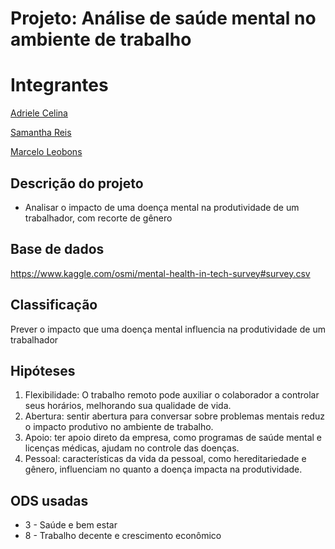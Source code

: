 # Projeto: Análise de saúde mental no ambiente de trabalho


# Integrantes

[Adriele Celina]()

[Samantha Reis]()

[Marcelo Leobons]()


## Descrição do projeto
* Analisar o impacto de uma doença mental na produtividade de um trabalhador, com recorte de gênero

## Base de dados

https://www.kaggle.com/osmi/mental-health-in-tech-survey#survey.csv

## Classificação

Prever o impacto que uma doença mental influencia na produtividade de um trabalhador

## Hipóteses

1. Flexibilidade: O trabalho remoto pode auxiliar o colaborador a controlar seus horários, melhorando sua qualidade de vida.
2. Abertura: sentir abertura para conversar sobre problemas mentais reduz o impacto produtivo no ambiente de trabalho.
3. Apoio: ter apoio direto da empresa, como programas de saúde mental e licenças médicas, ajudam no controle das doenças.
4. Pessoal: características da vida da pessoal, como hereditariedade e gênero, influenciam no quanto a doença impacta na produtividade.

## ODS usadas
* 3 - Saúde e bem estar
* 8 - Trabalho decente e crescimento econômico
